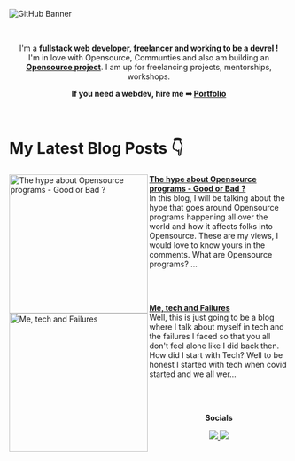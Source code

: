 ![GitHub Banner](https://user-images.githubusercontent.com/72851613/207913942-354b2399-f12d-403a-abfd-dd367feebeb5.png)

<br/>

<div align="center">

I'm a **fullstack web developer, freelancer and working to be a devrel !** <br> I'm in love with Opensource, Communties and also am building an **[Opensource project](https://github.com/IAmTamal/Milan)**. I am up for freelancing projects, mentorships, workshops.

**If you need a webdev, hire me ➡ [Portfolio](https://tamal.vercel.app/)**

<br>  
  
</div>

# My Latest Blog Posts 👇

<!-- HASHNODE_BLOG:START -->
<p align="left">
<a href="https://tamal-writes.hashnode.dev//opensourcehype" title="The hype about Opensource programs - Good or Bad ?"><img src="https://cdn.hashnode.com/res/hashnode/image/upload/v1670741900419/qUNUovciK.png" alt="The hype about Opensource programs - Good or Bad ?" width="250px" align="left" /></a>
<a href="https://tamal-writes.hashnode.dev//opensourcehype" title="The hype about Opensource programs - Good or Bad ?"><strong>The hype about Opensource programs - Good or Bad ?</strong></a>
<br/> In this blog, I will be talking about the hype that goes around Opensource programs happening all over the world and how it affects folks into Opensource.  These are my views, I would love to know yours in the comments.
What are Opensource programs?
... </p> <br/> <br/>
<p align="left">
<a href="https://tamal-writes.hashnode.dev//me-tech-and-failures" title="Me, tech and Failures"><img src="https://cdn.hashnode.com/res/hashnode/image/upload/v1670249676682/gVI-mmK2y.png" alt="Me, tech and Failures" width="250px" align="left" /></a>
<a href="https://tamal-writes.hashnode.dev//me-tech-and-failures" title="Me, tech and Failures"><strong>Me, tech and Failures</strong></a>
<br/> Well, this is just going to be a blog where I talk about myself in tech and the failures I faced so that you all don't feel alone like I did back then.
How did I start with Tech?
Well to be honest I started with tech when covid started and we all wer... </p> <br/> <br/>
<!-- HASHNODE_BLOG:END -->

<div align="center">

**Socials**

</div>

<p align="center">
  <a href="https://twitter.com/mrTamall">
    <img src="https://img.shields.io/twitter/follow/mrTamall?label=Twitter&logo=twitter&style=for-the-badge&color=blue" />
  </a>
  <a href="https://www.linkedin.com/in/say-hello-to-tamal/">
    <img src="https://img.shields.io/badge/LinkedIn-0077B5?style=for-the-badge&logo=linkedin&logoColor=white" />
  </a>
</p>
